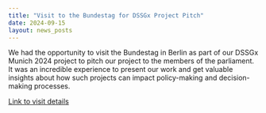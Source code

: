 ```yaml
---
title: "Visit to the Bundestag for DSSGx Project Pitch"
date: 2024-09-15
layout: news_posts
---
```


We had the opportunity to visit the Bundestag in Berlin as part of our DSSGx Munich 2024 project to pitch our project to the members of the parliament. It was an incredible experience to present our work and get valuable insights about how such projects can impact policy-making and decision-making processes.


[Link to visit details](https://www.linkedin.com/posts/dssgx-munich_dssgxmunich2024-activity-7246861869448069125-_-6W?utm_source=share&utm_medium=member_desktop&rcm=ACoAACEmPucBNdRfmeL1OB9m1nPG-n9Awrb9lV8)